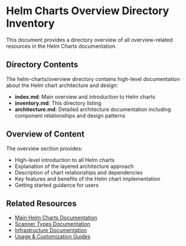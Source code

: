 # Helm Charts Overview Directory Inventory

This document provides a directory overview of all overview-related resources in the Helm Charts documentation.

## Directory Contents

The helm-charts/overview directory contains high-level documentation about the Helm chart architecture and design:

- **index.md**: Main overview and introduction to Helm charts
- **inventory.md**: This directory listing
- **architecture.md**: Detailed architecture documentation including component relationships and design patterns

## Overview of Content

The overview section provides:

- High-level introduction to all Helm charts
- Explanation of the layered architecture approach
- Description of chart relationships and dependencies
- Key features and benefits of the Helm chart implementation
- Getting started guidance for users

## Related Resources

- [Main Helm Charts Documentation](../index.md)
- [Scanner Types Documentation](../scanner-types/index.md)
- [Infrastructure Documentation](../infrastructure/index.md)
- [Usage & Customization Guides](../usage/index.md)